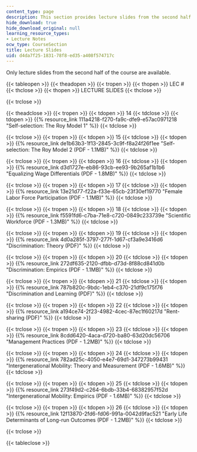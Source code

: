 ```yaml
---
content_type: page
description: This section provides lecture slides from the second half of the course.
hide_download: true
hide_download_original: null
learning_resource_types:
- Lecture Notes
ocw_type: CourseSection
title: Lecture Slides
uid: d4da7f25-1831-78f8-ed35-a408f574717c
---
```


Only lecture slides from the second half of the course are available.

{{< tableopen >}}
{{< theadopen >}}
{{< tropen >}}
{{< thopen >}}
LEC #
{{< thclose >}}
{{< thopen >}}
LECTURE SLIDES
{{< thclose >}}

{{< trclose >}}

{{< theadclose >}}
{{< tropen >}}
{{< tdopen >}}
14
{{< tdclose >}}
{{< tdopen >}}
{{% resource_link 111a4218-f270-fa9c-dfe9-e57ac0971218 "Self-selection: The Roy Model 1" %}}
{{< tdclose >}}

{{< trclose >}}
{{< tropen >}}
{{< tdopen >}}
15
{{< tdclose >}}
{{< tdopen >}}
{{% resource_link de1b63b3-1f13-2845-3c9f-f8a24f26f1ee "Self-selection: The Roy Model 2 (PDF - 1.1MB)" %}}
{{< tdclose >}}

{{< trclose >}}
{{< tropen >}}
{{< tdopen >}}
16
{{< tdclose >}}
{{< tdopen >}}
{{% resource_link d3d1727e-eb86-93cb-ee93-9b265af1b1b6 "Equalizing Wage Differentials (PDF - 1.8MB)" %}}
{{< tdclose >}}

{{< trclose >}}
{{< tropen >}}
{{< tdopen >}}
17
{{< tdclose >}}
{{< tdopen >}}
{{% resource_link 13e21d77-f22a-f33e-65cb-23f30ef19770 "Female Labor Force Participation (PDF - 1.1MB)" %}}
{{< tdclose >}}

{{< trclose >}}
{{< tropen >}}
{{< tdopen >}}
18
{{< tdclose >}}
{{< tdopen >}}
{{% resource_link f5591fd6-c7ba-71e8-c720-0849c233739e "Scientific Workforce (PDF - 1.3MB)" %}}
{{< tdclose >}}

{{< trclose >}}
{{< tropen >}}
{{< tdopen >}}
19
{{< tdclose >}}
{{< tdopen >}}
{{% resource_link 4d0a285f-3797-277f-1d67-cf3a9e3416d6 "Discrimination: Theory (PDF)" %}}
{{< tdclose >}}

{{< trclose >}}
{{< tropen >}}
{{< tdopen >}}
20
{{< tdclose >}}
{{< tdopen >}}
{{% resource_link 272df635-2120-dfbb-d73d-8f88cd841d0b "Discrimination: Empirics (PDF - 1.1MB)" %}}
{{< tdclose >}}

{{< trclose >}}
{{< tropen >}}
{{< tdopen >}}
21
{{< tdclose >}}
{{< tdopen >}}
{{% resource_link 787b820c-9bdc-1eb4-c370-21df9c175f76 "Discrimination and Learning (PDF)" %}}
{{< tdclose >}}

{{< trclose >}}
{{< tropen >}}
{{< tdopen >}}
22
{{< tdclose >}}
{{< tdopen >}}
{{% resource_link a194ce74-2f23-4982-4cec-87ec1f60217d "Rent-sharing (PDF)" %}}
{{< tdclose >}}

{{< trclose >}}
{{< tropen >}}
{{< tdopen >}}
23
{{< tdclose >}}
{{< tdopen >}}
{{% resource_link 8cdd6420-4aca-d720-ba80-63d20dc56706 "Management Practices (PDF - 1.2MB)" %}}
{{< tdclose >}}

{{< trclose >}}
{{< tropen >}}
{{< tdopen >}}
24
{{< tdclose >}}
{{< tdopen >}}
{{% resource_link 782ad25c-4050-e4e7-69d1-347273b99431 "Intergenerational Mobility: Theory and Measurement (PDF - 1.6MB)" %}}
{{< tdclose >}}

{{< trclose >}}
{{< tropen >}}
{{< tdopen >}}
25
{{< tdclose >}}
{{< tdopen >}}
{{% resource_link 273f49d2-c264-6bdb-33b4-68382957f52d "Intergenerational Mobility: Empirics (PDF - 1.6MB)" %}}
{{< tdclose >}}

{{< trclose >}}
{{< tropen >}}
{{< tdopen >}}
26
{{< tdclose >}}
{{< tdopen >}}
{{% resource_link 12f13870-2fd6-fd06-991a-0042d9fac521 "Early Life Determinants of Long-run Outcomes (PDF - 1.2MB)" %}}
{{< tdclose >}}

{{< trclose >}}

{{< tableclose >}}